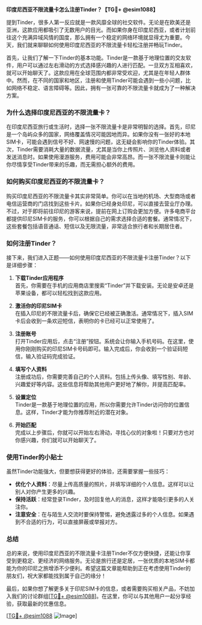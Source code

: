 **印度尼西亚不限流量卡怎么注册Tinder？【TG💪+ @esim1088】**

提到Tinder，很多人第一反应就是一款风靡全球的社交软件。无论是在欧美还是亚洲，这款应用都吸引了无数用户的目光。而如果你身在印度尼西亚，或者计划前往这个充满异域风情的国度，那么拥有一个稳定的网络环境就显得尤为重要。今天，我们就来聊聊如何使用印度尼西亚的不限流量卡轻松注册并畅玩Tinder。

首先，让我们了解一下Tinder的基本功能。Tinder是一款基于地理位置的交友软件，用户可以通过左右滑动的方式选择感兴趣的人进行匹配。一旦双方互相喜欢，就可以开始聊天了。这款应用在全球范围内都非常受欢迎，尤其是在年轻人群体中。然而，在不同的国家和地区，注册和使用Tinder可能会遇到一些小问题，比如网络不稳定、语言障碍等。因此，拥有一张可靠的不限流量卡就成为了一种解决方案。

### **为什么选择印度尼西亚的不限流量卡？**

在印度尼西亚旅行或生活时，选择一张不限流量卡是非常明智的选择。首先，印尼是一个岛屿众多的国家，网络覆盖情况可能因地而异。如果你没有一张好的本地SIM卡，可能会遇到信号不好、网速慢的问题，这无疑会影响你的Tinder体验。其次，Tinder需要消耗大量的数据流量，尤其是当你上传照片、浏览他人资料或者发送消息时。如果使用漫游服务，费用可能会非常高昂。而一张不限流量卡则能让你尽情享受Tinder带来的乐趣，而无需担心额外的费用。

### **如何购买印度尼西亚的不限流量卡？**

购买印度尼西亚的不限流量卡其实非常简单。你可以在当地的机场、大型商场或者电信运营商的门店找到这些卡片。如果你已经身处印尼，可以直接去营业厅办理。不过，对于即将前往印尼的游客来说，提前在网上订购会更加方便。许多电商平台都提供印尼SIM卡的服务，你可以根据自己的需求选择合适的套餐。通常情况下，这些套餐包括语音通话、短信以及无限流量，非常适合旅行者和长期居住者。

### **如何注册Tinder？**

接下来，我们进入正题——如何使用印度尼西亚的不限流量卡注册Tinder？以下是详细步骤：

1. **下载Tinder应用程序**  
   首先，你需要在手机的应用商店里搜索“Tinder”并下载安装。无论是安卓还是苹果设备，都可以轻松找到这款应用。

2. **激活你的印尼SIM卡**  
   在插入印尼的不限流量卡后，确保它已经被正确激活。通常情况下，插入SIM卡后会收到一条欢迎短信，表明你的卡已经可以正常使用了。

3. **注册账号**  
   打开Tinder应用后，点击“注册”按钮。系统会让你输入手机号码。在这里，使用你刚刚购买的印尼SIM卡号码即可。输入完成后，你会收到一个验证码短信，输入验证码完成验证。

4. **填写个人资料**  
   注册成功后，你需要完善自己的个人资料。包括上传头像、填写性别、年龄、兴趣爱好等内容。这些信息将帮助其他用户更好地了解你，并提高匹配率。

5. **设置定位**  
   Tinder是一款基于地理位置的应用，所以你需要允许Tinder访问你的位置信息。这样，Tinder才能为你推荐附近的潜在对象。

6. **开始匹配**  
   完成以上步骤后，你就可以开始左右滑动，寻找心仪的对象啦！只要对方也对你感兴趣，你们就可以开始聊天了。

### **使用Tinder的小贴士**

虽然Tinder功能强大，但要想获得更好的体验，还需要掌握一些技巧：

- **优化个人资料**：尽量上传高质量的照片，并填写详细的个人信息。这样可以让别人对你产生更多的兴趣。
- **保持活跃**：经常登录Tinder，及时回复他人的消息，这样才能吸引更多的人关注你。
- **注意安全**：在与陌生人交流时要保持警惕，避免透露过多的个人信息。如果遇到不合适的行为，可以直接屏蔽或举报对方。

### **总结**

总的来说，使用印度尼西亚的不限流量卡注册Tinder不仅方便快捷，还能让你享受到更稳定、更经济的网络服务。无论是旅行还是定居，一张优质的本地SIM卡都能为你的印尼之旅增添不少便利。希望这篇文章能帮助到正在考虑使用Tinder的朋友们，祝大家都能找到属于自己的缘分！

最后，如果你想了解更多关于印尼SIM卡的信息，或者需要购买相关产品，不妨加入我们的讨论群组[[TG💪+ @esim1088](https://t.me/s/esim1088)]。在这里，你可以与其他用户一起分享经验，获取最新的优惠信息。

[[TG💪+ @esim1088](https://t.me/s/esim1088) ![Image](https://i.postimg.cc/4NQfJmqS/Snipaste-2025-05-13-00-14-12.png)]